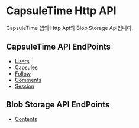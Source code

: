 # CapsuleTime Http API
CapsuleTime 앱의 Http Api와 Blob Storage Api입니다.

## CapsuleTime API EndPoints
- [Users]()
- [Capsules]()
- [Follow]()
- [Comments]()
- [Session]()

## Blob Storage API EndPoints
- [Contents]()

